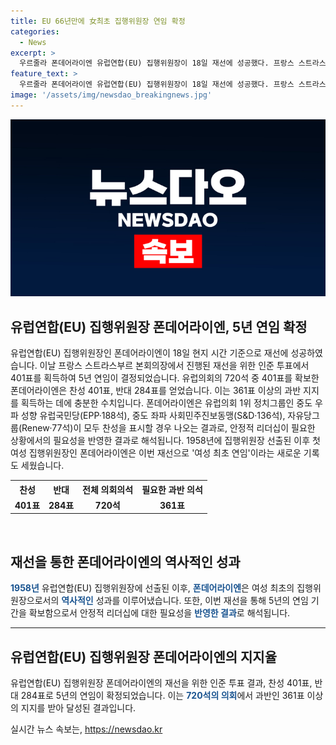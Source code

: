 ```yaml
---
title: EU 66년만에 女최초 집행위원장 연임 확정
categories:
  - News
excerpt: >
  우르줄라 폰데어라이엔 유럽연합(EU) 집행위원장이 18일 재선에 성공했다. 프랑스 스트라스부르 본회의장에서 투표를 통해 5년 연임이 결정되었는데, 필요한 과반 찬성을 얻었으며, 중도 우파와 중도 좌파 정당의 찬성을 받았다. 이는 안정적 리더십 필요성과 함께 여성 최초 연임으로서의 역사적 의미를 갖는다. 폰데어라이엔은 여성 집행위원장으로서 유일하며, 재선으로 여성 최초 연임의 새 기록을 세웠다.
feature_text: >
  우르줄라 폰데어라이엔 유럽연합(EU) 집행위원장이 18일 재선에 성공했다. 프랑스 스트라스부르 본회의장에서 투표를 통해 5년 연임이 결정되었는데, 필요한 과반 찬성을 얻었으며, 중도 우파와 중도 좌파 정당의 찬성을 받았다. 이는 안정적 리더십 필요성과 함께 여성 최초 연임으로서의 역사적 의미를 갖는다. 폰데어라이엔은 여성 집행위원장으로서 유일하며, 재선으로 여성 최초 연임의 새 기록을 세웠다.
image: '/assets/img/newsdao_breakingnews.jpg'
---
```


<p><img src="/assets/img/newsdao_breakingnews.jpg" alt="pcversion 속보" /></p>

<h2 data-ke-size="size26">유럽연합(EU) 집행위원장 폰데어라이엔, 5년 연임 확정</h2>

<p data-ke-size="size16">유럽연합(EU) 집행위원장인 폰데어라이엔이 18일 현지 시간 기준으로 재선에 성공하였습니다. 이날 프랑스 스트라스부르 본회의장에서 진행된 재선을 위한 인준 투표에서 401표를 획득하여 5년 연임이 결정되었습니다. 유럽의회의 720석 중 401표를 확보한 폰데어라이엔은 찬성 401표, 반대 284표를 얻었습니다. 이는 361표 이상의 과반 지지를 획득하는 데에 충분한 수치입니다. 폰데어라이엔은 유럽의회 1위 정치그룹인 중도 우파 성향 유럽국민당(EPP·188석), 중도 좌파 사회민주진보동맹(S&D·136석), 자유당그룹(Renew·77석)이 모두 찬성을 표시할 경우 나오는 결과로, 안정적 리더십이 필요한 상황에서의 필요성을 반영한 결과로 해석됩니다. 1958년에 집행위원장 선출된 이후 첫 여성 집행위원장인 폰데어라이엔은 이번 재선으로 '여성 최초 연임'이라는 새로운 기록도 세웠습니다.</p>

<table>
    <tr>
        <th>찬성</th>
        <th>반대</th>
        <th>전체 의회의석</th>
        <th>필요한 과반 의석</th>
    </tr>
    <tr>
        <td style="text-align: center; height: 17px;"><b>401표</b></td>
        <td style="text-align: center; height: 17px;"><b>284표</b></td>
        <td style="text-align: center; height: 17px;"><b>720석</b></td>
        <td style="text-align: center; height: 17px;"><b>361표</b></td>
    </tr>
</table>

<p data-ke-size="size16">&nbsp;</p>

<h2 data-ke-size="size26">재선을 통한 폰데어라이엔의 역사적인 성과</h2>

<p data-ke-size="size16"><b><span style="color: #1a5490;">1958년</span></b> 유럽연합(EU) 집행위원장에 선출된 이후, <b><span style="color: #1a5490;">폰데어라이엔</span></b>은 여성 최초의 집행위원장으로서의 <b><span style="color: #1a5490;">역사적인</span></b> 성과를 이루어냈습니다. 또한, 이번 재선을 통해 5년의 연임 기간을 확보함으로서 안정적 리더십에 대한 필요성을 <b><span style="color: #1a5490;">반영한 결과</span></b>로 해석됩니다.</p>

<hr>

<h2 data-ke-size="size26">유럽연합(EU) 집행위원장 폰데어라이엔의 지지율</h2>

<p data-ke-size="size16">유럽연합(EU) 집행위원장 폰데어라이엔의 재선을 위한 인준 투표 결과, 찬성 401표, 반대 284표로 5년의 연임이 확정되었습니다. 이는 <b><span style="color: #1a5490;">720석의 의회</span></b>에서 과반인 361표 이상의 지지를 받아 달성된 결과입니다.</p>
실시간 뉴스 속보는, <a href="https://newsdao.kr" rel="dofollow">https://newsdao.kr</a>


